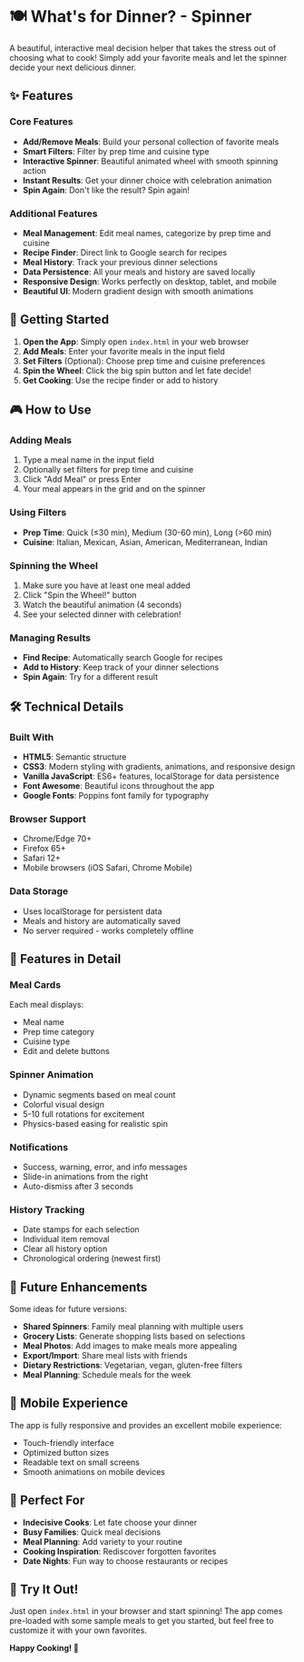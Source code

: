 # 🍽️ What's for Dinner? - Spinner

A beautiful, interactive meal decision helper that takes the stress out of choosing what to cook! Simply add your favorite meals and let the spinner decide your next delicious dinner.

## ✨ Features

### Core Features
- **Add/Remove Meals**: Build your personal collection of favorite meals
- **Smart Filters**: Filter by prep time and cuisine type
- **Interactive Spinner**: Beautiful animated wheel with smooth spinning action
- **Instant Results**: Get your dinner choice with celebration animation
- **Spin Again**: Don't like the result? Spin again!

### Additional Features
- **Meal Management**: Edit meal names, categorize by prep time and cuisine
- **Recipe Finder**: Direct link to Google search for recipes
- **Meal History**: Track your previous dinner selections
- **Data Persistence**: All your meals and history are saved locally
- **Responsive Design**: Works perfectly on desktop, tablet, and mobile
- **Beautiful UI**: Modern gradient design with smooth animations

## 🚀 Getting Started

1. **Open the App**: Simply open `index.html` in your web browser
2. **Add Meals**: Enter your favorite meals in the input field
3. **Set Filters** (Optional): Choose prep time and cuisine preferences
4. **Spin the Wheel**: Click the big spin button and let fate decide!
5. **Get Cooking**: Use the recipe finder or add to history

## 🎮 How to Use

### Adding Meals
1. Type a meal name in the input field
2. Optionally set filters for prep time and cuisine
3. Click "Add Meal" or press Enter
4. Your meal appears in the grid and on the spinner

### Using Filters
- **Prep Time**: Quick (≤30 min), Medium (30-60 min), Long (>60 min)
- **Cuisine**: Italian, Mexican, Asian, American, Mediterranean, Indian

### Spinning the Wheel
1. Make sure you have at least one meal added
2. Click "Spin the Wheel!" button
3. Watch the beautiful animation (4 seconds)
4. See your selected dinner with celebration!

### Managing Results
- **Find Recipe**: Automatically search Google for recipes
- **Add to History**: Keep track of your dinner selections
- **Spin Again**: Try for a different result

## 🛠️ Technical Details

### Built With
- **HTML5**: Semantic structure
- **CSS3**: Modern styling with gradients, animations, and responsive design
- **Vanilla JavaScript**: ES6+ features, localStorage for data persistence
- **Font Awesome**: Beautiful icons throughout the app
- **Google Fonts**: Poppins font family for typography

### Browser Support
- Chrome/Edge 70+
- Firefox 65+
- Safari 12+
- Mobile browsers (iOS Safari, Chrome Mobile)

### Data Storage
- Uses localStorage for persistent data
- Meals and history are automatically saved
- No server required - works completely offline

## 🎨 Features in Detail

### Meal Cards
Each meal displays:
- Meal name
- Prep time category
- Cuisine type
- Edit and delete buttons

### Spinner Animation
- Dynamic segments based on meal count
- Colorful visual design
- 5-10 full rotations for excitement
- Physics-based easing for realistic spin

### Notifications
- Success, warning, error, and info messages
- Slide-in animations from the right
- Auto-dismiss after 3 seconds

### History Tracking
- Date stamps for each selection
- Individual item removal
- Clear all history option
- Chronological ordering (newest first)

## 🔮 Future Enhancements

Some ideas for future versions:
- **Shared Spinners**: Family meal planning with multiple users
- **Grocery Lists**: Generate shopping lists based on selections
- **Meal Photos**: Add images to make meals more appealing
- **Export/Import**: Share meal lists with friends
- **Dietary Restrictions**: Vegetarian, vegan, gluten-free filters
- **Meal Planning**: Schedule meals for the week

## 📱 Mobile Experience

The app is fully responsive and provides an excellent mobile experience:
- Touch-friendly interface
- Optimized button sizes
- Readable text on small screens
- Smooth animations on mobile devices

## 🎯 Perfect For

- **Indecisive Cooks**: Let fate choose your dinner
- **Busy Families**: Quick meal decisions
- **Meal Planning**: Add variety to your routine
- **Cooking Inspiration**: Rediscover forgotten favorites
- **Date Nights**: Fun way to choose restaurants or recipes

## 🚀 Try It Out!

Just open `index.html` in your browser and start spinning! The app comes pre-loaded with some sample meals to get you started, but feel free to customize it with your own favorites.

**Happy Cooking! 🍳** 
